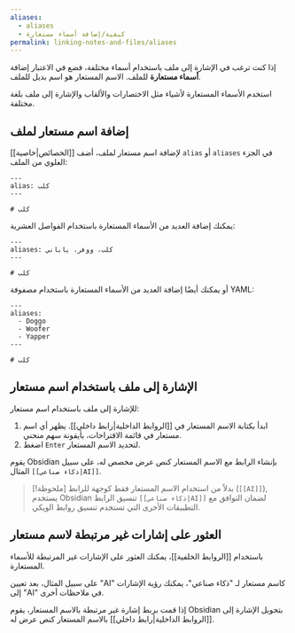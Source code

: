 ```yaml
---
aliases:
  - aliases
  - كيفية/إضافة أسماء مستعارة
permalink: linking-notes-and-files/aliases
---
```


إذا كنت ترغب في الإشارة إلى ملف باستخدام أسماء مختلفة، فضع في الاعتبار إضافة **أسماء مستعارة** للملف. الاسم المستعار هو اسم بديل للملف.

استخدم الأسماء المستعارة لأشياء مثل الاختصارات والألقاب والإشارة إلى ملف بلغة مختلفة.

## إضافة اسم مستعار لملف

لإضافة اسم مستعار لملف، أضف [[الخصائص|خاصية]] `alias` أو `aliases` في الجزء العلوي من الملف:

```rtl
---
alias: كلب
---

# كلب
```

يمكنك إضافة العديد من الأسماء المستعارة باستخدام الفواصل العشرية:

```rtl
---
aliases: كلب، ووفر، ياباني
---

# كلب
```

أو يمكنك أيضًا إضافة العديد من الأسماء المستعارة باستخدام مصفوفة YAML:

```rtl
---
aliases:
  - Doggo
  - Woofer
  - Yapper
---

# كلب
```

## الإشارة إلى ملف باستخدام اسم مستعار

للإشارة إلى ملف باستخدام اسم مستعار:

1. ابدأ بكتابة الاسم المستعار في [[الروابط الداخلية|رابط داخلي]]. يظهر أي اسم مستعار في قائمة الاقتراحات، بأيقونة سهم منحني.
2. اضغط `Enter` لتحديد الاسم المستعار.

يقوم Obsidian بإنشاء الرابط مع الاسم المستعار كنص عرض مخصص له، على سبيل المثال `[[ذكاء صناعي|AI]]`.

> [!ملحوظة]
> بدلاً من استخدام الاسم المستعار فقط كوجهة للرابط (`[[AI]]`), يستخدم Obsidian تنسيق الرابط `[[ذكاء صناعي|AI]]` لضمان التوافق مع التطبيقات الأخرى التي تستخدم تنسيق روابط الويكي.

## العثور على إشارات غير مرتبطة لاسم مستعار

باستخدام [[الروابط الخلفية]]، يمكنك العثور على الإشارات غير المرتبطة للأسماء المستعارة.

على سبيل المثال، بعد تعيين "AI" كاسم مستعار لـ "ذكاء صناعي"، يمكنك رؤية الإشارات إلى "AI" في ملاحظات أخرى.

إذا قمت بربط إشارة غير مرتبطة بالاسم المستعار، يقوم Obsidian بتحويل الإشارة إلى [[الروابط الداخلية|رابط داخلي]] بالاسم المستعار كنص عرض له.
